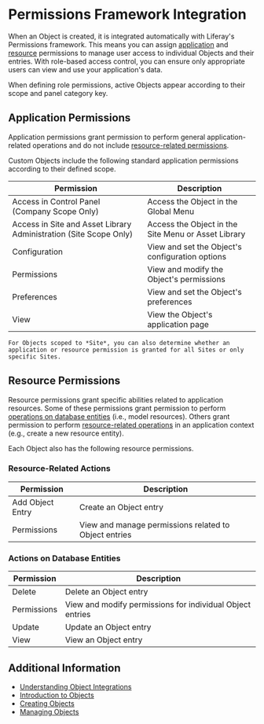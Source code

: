 # Permissions Framework Integration

When an Object is created, it is integrated automatically with Liferay's Permissions framework. This means you can assign [application](#application-permissions) and [resource](#resource-permissions) permissions to manage user access to individual Objects and their entries. With role-based access control, you can ensure only appropriate users can view and use your application's data.

When defining role permissions, active Objects appear according to their scope and panel category key.

## Application Permissions

Application permissions grant permission to perform general application-related operations and do not include [resource-related permissions](#object-resource-permissions).

Custom Objects include the following standard application permissions according to their defined scope.

| Permission | Description |
| --- | --- |
| Access in Control Panel (Company Scope Only) | Access the Object in the Global Menu |
| Access in Site and Asset Library Administration (Site Scope Only) | Access the Object in the Site Menu or Asset Library |
| Configuration | View and set the Object's configuration options |
| Permissions | View and modify the Object's permissions |
| Preferences | View and set the Object's preferences |
| View | View the Object's application page |

```{note}
For Objects scoped to *Site*, you can also determine whether an application or resource permission is granted for all Sites or only specific Sites.
```

## Resource Permissions

Resource permissions grant specific abilities related to application resources. Some of these permissions grant permission to perform [operations on database entities](#actions-on-database-entities) (i.e., model resources). Others grant permission to perform [resource-related operations](#resource-related-actions) in an application context (e.g., create a new resource entity).

Each Object also has the following resource permissions.

### Resource-Related Actions

| Permission | Description |
| --- | --- |
| Add Object Entry | Create an Object entry |
| Permissions | View and manage permissions related to Object entries |

### Actions on Database Entities

| Permission | Description |
| --- | --- |
| Delete | Delete an Object entry |
| Permissions | View and modify permissions for individual Object entries |
| Update | Update an Object entry |
| View | View an Object entry |

## Additional Information

* [Understanding Object Integrations](../understanding-object-integrations.md)
* [Introduction to Objects](../../objects.md)
* [Creating Objects](../creating-and-managing-objects/creating-objects.md)
* [Managing Objects](../creating-and-managing-objects/managing-objects.md)
